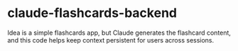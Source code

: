 # claude-flashcards-backend
Idea is a simple flashcards app, but Claude generates the flashcard content, and this code helps keep context persistent for users across sessions.

